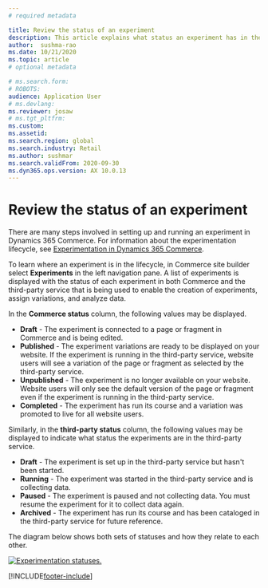 ```yaml
---
# required metadata

title: Review the status of an experiment
description: This article explains what status an experiment has in the experimentation lifecycle in Dynamics 365 Commerce. 
author:  sushma-rao 
ms.date: 10/21/2020
ms.topic: article
# optional metadata

# ms.search.form: 
# ROBOTS: 
audience: Application User
# ms.devlang: 
ms.reviewer: josaw
# ms.tgt_pltfrm: 
ms.custom: 
ms.assetid: 
ms.search.region: global
ms.search.industry: Retail
ms.author: sushmar
ms.search.validFrom: 2020-09-30
ms.dyn365.ops.version: AX 10.0.13
---
```


# Review the status of an experiment
There are many steps involved in setting up and running an experiment in Dynamics 365 Commerce. For information about the experimentation lifecycle, see [Experimentation in Dynamics 365 Commerce](experimentation-overview.md).

To learn where an experiment is in the lifecycle, in Commerce site builder select **Experiments** in the left navigation pane. A list of experiments is displayed with the status of each experiment in both Commerce and the third-party service that is being used to enable the creation of experiments, assign variations, and analyze data.

In the **Commerce status** column, the following values may be displayed. 
- **Draft** - The experiment is connected to a page or fragment in Commerce and is being edited.
- **Published** - The experiment variations are ready to be displayed on your website. If the experiment is running in the third-party service, website users will see a variation of the page or fragment as selected by the third-party service.
- **Unpublished** - The experiment is no longer available on your website. Website users will only see the default version of the page or fragment even if the experiment is running in the third-party service.
- **Completed** - The experiment has run its course and a variation was promoted to live for all website users.

Similarly, in the **third-party status** column, the following values may be displayed to indicate what status the experiments are in the third-party service.
- **Draft** - The experiment is set up in the third-party service but hasn't been started.
- **Running** - The experiment was started in the third-party service and is collecting data.
- **Paused** - The experiment is paused and not collecting data. You must resume the experiment for it to collect data again.
- **Archived** - The experiment has run its course and has been cataloged in the third-party service for future reference.

The diagram below shows both sets of statuses and how they relate to each other.

[ ![Experimentation statuses.](./media/experimentation_statuses.svg) ](./media/experimentation_statuses.svg#lightbox)


[!INCLUDE[footer-include](../includes/footer-banner.md)]